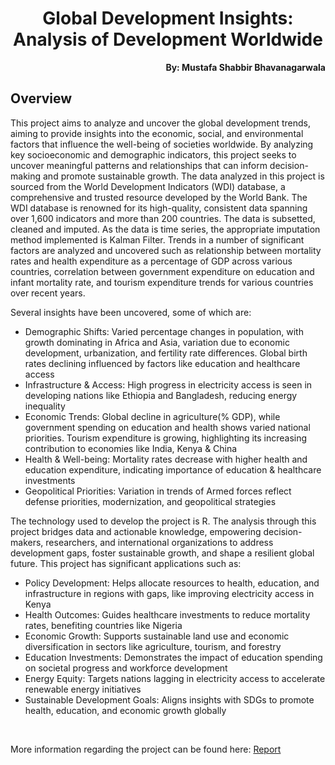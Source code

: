 <h1 align="center">Global Development Insights: Analysis of Development Worldwide</h1>

<p align="right"><b>By: Mustafa Shabbir Bhavanagarwala</b></p>

## Overview


<p>
This project aims to analyze and uncover the global development trends, aiming to provide insights into the economic, social, and environmental factors that influence the well-being of societies worldwide. By analyzing key socioeconomic and demographic indicators, this project seeks to uncover meaningful patterns and relationships that can inform decision-making and promote sustainable growth. The data analyzed in this project is sourced from the World Development Indicators (WDI) database, a comprehensive and trusted resource developed by the World Bank. The WDI database is renowned for its high-quality, consistent data spanning over 1,600 indicators and more than 200 countries. The data is subsetted, cleaned and imputed. As the data is time series, the appropriate imputation method implemented is Kalman Filter. Trends in a number of significant factors are analyzed and uncovered such as relationship between mortality rates and health expenditure as a percentage of GDP across various countries, correlation between government expenditure on education and infant mortality rate, and tourism expenditure trends for various countries over recent years.</p>
<p>Several insights have been uncovered, some of which are:</p>
<ul>
<li>Demographic Shifts: Varied percentage changes in population, with growth dominating in Africa and Asia, variation due to economic development, urbanization, and fertility rate differences. Global birth rates declining influenced by factors like education and healthcare access</li>
<li>Infrastructure & Access: High progress in electricity access is seen in developing nations like Ethiopia and Bangladesh, reducing energy inequality</li>
<li>Economic Trends: Global decline in agriculture(% GDP), while government spending on education and health shows varied national priorities. Tourism expenditure is growing, highlighting its increasing contribution to economies like India, Kenya & China</li>
<li>Health & Well-being: Mortality rates decrease with higher health and education expenditure, indicating importance of education & healthcare investments</li>
<li>Geopolitical Priorities: Variation in trends of Armed forces reflect defense priorities, modernization, and geopolitical strategies</li>
</ul>

<p>The technology used to develop the project is R. The analysis through this project bridges data and actionable knowledge, empowering decision-makers, researchers, and international organizations to address development gaps, foster sustainable growth, and shape a resilient global future. This project has significant applications such as:</p>
<ul>

<li>Policy Development: Helps allocate resources to health, education, and infrastructure in regions with gaps, like improving electricity access in Kenya</li>
<li>Health Outcomes: Guides healthcare investments to reduce mortality rates, benefiting countries like Nigeria</li>
<li>Economic Growth: Supports sustainable land use and economic diversification in sectors like agriculture, tourism, and forestry</li>
<li>Education Investments: Demonstrates the impact of education spending on societal progress and workforce development</li>
<li>Energy Equity: Targets nations lagging in electricity access to accelerate renewable energy initiatives</li>
<li>Sustainable Development Goals: Aligns insights with SDGs to promote health, education, and economic growth globally</li>
</ul>
<br>

More information regarding the project can be found here: [Report](FinalReport.pdf)
